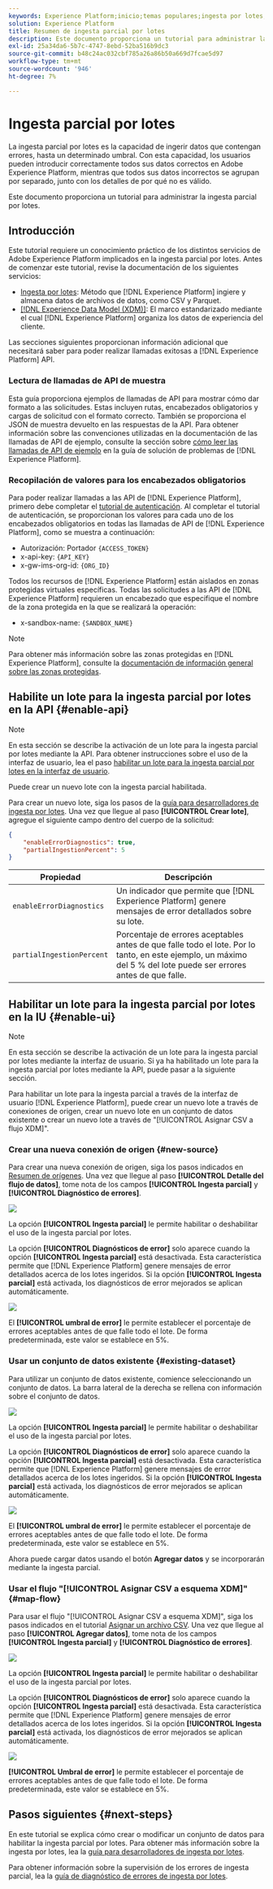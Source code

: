 ```yaml
---
keywords: Experience Platform;inicio;temas populares;ingesta por lotes;ingesta por lotes;ingesta parcial;ingesta parcial;Recuperar error;recuperar error;ingesta parcial por lotes;ingesta parcial;ingesta parcial;ingesta parcial;
solution: Experience Platform
title: Resumen de ingesta parcial por lotes
description: Este documento proporciona un tutorial para administrar la ingesta parcial por lotes.
exl-id: 25a34da6-5b7c-4747-8ebd-52ba516b9dc3
source-git-commit: b48c24ac032cbf785a26a86b50a669d7fcae5d97
workflow-type: tm+mt
source-wordcount: '946'
ht-degree: 7%

---
```


# Ingesta parcial por lotes

La ingesta parcial por lotes es la capacidad de ingerir datos que contengan errores, hasta un determinado umbral. Con esta capacidad, los usuarios pueden introducir correctamente todos sus datos correctos en Adobe Experience Platform, mientras que todos sus datos incorrectos se agrupan por separado, junto con los detalles de por qué no es válido.

Este documento proporciona un tutorial para administrar la ingesta parcial por lotes.

## Introducción

Este tutorial requiere un conocimiento práctico de los distintos servicios de Adobe Experience Platform implicados en la ingesta parcial por lotes. Antes de comenzar este tutorial, revise la documentación de los siguientes servicios:

- [Ingesta por lotes](./overview.md): Método que [!DNL Experience Platform] ingiere y almacena datos de archivos de datos, como CSV y Parquet.
- [[!DNL Experience Data Model (XDM)]](../../xdm/home.md): El marco estandarizado mediante el cual [!DNL Experience Platform] organiza los datos de experiencia del cliente.

Las secciones siguientes proporcionan información adicional que necesitará saber para poder realizar llamadas exitosas a [!DNL Experience Platform] API.

### Lectura de llamadas de API de muestra

Esta guía proporciona ejemplos de llamadas de API para mostrar cómo dar formato a las solicitudes. Estas incluyen rutas, encabezados obligatorios y cargas de solicitud con el formato correcto. También se proporciona el JSON de muestra devuelto en las respuestas de la API. Para obtener información sobre las convenciones utilizadas en la documentación de las llamadas de API de ejemplo, consulte la sección sobre [cómo leer las llamadas de API de ejemplo](../../landing/troubleshooting.md#how-do-i-format-an-api-request) en la guía de solución de problemas de [!DNL Experience Platform].

### Recopilación de valores para los encabezados obligatorios

Para poder realizar llamadas a las API de [!DNL Experience Platform], primero debe completar el [tutorial de autenticación](https://www.adobe.com/go/platform-api-authentication-en). Al completar el tutorial de autenticación, se proporcionan los valores para cada uno de los encabezados obligatorios en todas las llamadas de API de [!DNL Experience Platform], como se muestra a continuación:

- Autorización: Portador `{ACCESS_TOKEN}`
- x-api-key: `{API_KEY}`
- x-gw-ims-org-id: `{ORG_ID}`

Todos los recursos de [!DNL Experience Platform] están aislados en zonas protegidas virtuales específicas. Todas las solicitudes a las API de [!DNL Experience Platform] requieren un encabezado que especifique el nombre de la zona protegida en la que se realizará la operación:

- x-sandbox-name: `{SANDBOX_NAME}`

>[!NOTE]
>
>Para obtener más información sobre las zonas protegidas en [!DNL Experience Platform], consulte la [documentación de información general sobre las zonas protegidas](../../sandboxes/home.md).

## Habilite un lote para la ingesta parcial por lotes en la API {#enable-api}

>[!NOTE]
>
>En esta sección se describe la activación de un lote para la ingesta parcial por lotes mediante la API. Para obtener instrucciones sobre el uso de la interfaz de usuario, lea el paso [habilitar un lote para la ingesta parcial por lotes en la interfaz de usuario](#enable-ui).

Puede crear un nuevo lote con la ingesta parcial habilitada.

Para crear un nuevo lote, siga los pasos de la [guía para desarrolladores de ingesta por lotes](./api-overview.md). Una vez que llegue al paso **[!UICONTROL Crear lote]**, agregue el siguiente campo dentro del cuerpo de la solicitud:

```json
{
    "enableErrorDiagnostics": true,
    "partialIngestionPercent": 5
}
```

| Propiedad | Descripción |
| -------- | ----------- |
| `enableErrorDiagnostics` | Un indicador que permite que [!DNL Experience Platform] genere mensajes de error detallados sobre su lote. |
| `partialIngestionPercent` | Porcentaje de errores aceptables antes de que falle todo el lote. Por lo tanto, en este ejemplo, un máximo del 5 % del lote puede ser errores antes de que falle. |


## Habilitar un lote para la ingesta parcial por lotes en la IU {#enable-ui}

>[!NOTE]
>
>En esta sección se describe la activación de un lote para la ingesta parcial por lotes mediante la interfaz de usuario. Si ya ha habilitado un lote para la ingesta parcial por lotes mediante la API, puede pasar a la siguiente sección.

Para habilitar un lote para la ingesta parcial a través de la interfaz de usuario [!DNL Experience Platform], puede crear un nuevo lote a través de conexiones de origen, crear un nuevo lote en un conjunto de datos existente o crear un nuevo lote a través de &quot;[!UICONTROL Asignar CSV a flujo XDM]&quot;.

### Crear una nueva conexión de origen {#new-source}

Para crear una nueva conexión de origen, siga los pasos indicados en [Resumen de orígenes](../../sources/home.md). Una vez que llegue al paso **[!UICONTROL Detalle del flujo de datos]**, tome nota de los campos **[!UICONTROL Ingesta parcial]** y **[!UICONTROL Diagnóstico de errores]**.

![](../images/batch-ingestion/partial-ingestion/configure-batch.png)

La opción **[!UICONTROL Ingesta parcial]** le permite habilitar o deshabilitar el uso de la ingesta parcial por lotes.

La opción **[!UICONTROL Diagnósticos de error]** solo aparece cuando la opción **[!UICONTROL Ingesta parcial]** está desactivada. Esta característica permite que [!DNL Experience Platform] genere mensajes de error detallados acerca de los lotes ingeridos. Si la opción **[!UICONTROL Ingesta parcial]** está activada, los diagnósticos de error mejorados se aplican automáticamente.

![](../images/batch-ingestion/partial-ingestion/configure-batch-partial-ingestion-focus.png)

El **[!UICONTROL umbral de error]** le permite establecer el porcentaje de errores aceptables antes de que falle todo el lote. De forma predeterminada, este valor se establece en 5%.

### Usar un conjunto de datos existente {#existing-dataset}

Para utilizar un conjunto de datos existente, comience seleccionando un conjunto de datos. La barra lateral de la derecha se rellena con información sobre el conjunto de datos.

![](../images/batch-ingestion/partial-ingestion/monitor-dataset.png)

La opción **[!UICONTROL Ingesta parcial]** le permite habilitar o deshabilitar el uso de la ingesta parcial por lotes.

La opción **[!UICONTROL Diagnósticos de error]** solo aparece cuando la opción **[!UICONTROL Ingesta parcial]** está desactivada. Esta característica permite que [!DNL Experience Platform] genere mensajes de error detallados acerca de los lotes ingeridos. Si la opción **[!UICONTROL Ingesta parcial]** está activada, los diagnósticos de error mejorados se aplican automáticamente.

![](../images/batch-ingestion/partial-ingestion/monitor-dataset-partial-ingestion-focus.png)

El **[!UICONTROL umbral de error]** le permite establecer el porcentaje de errores aceptables antes de que falle todo el lote. De forma predeterminada, este valor se establece en 5%.

Ahora puede cargar datos usando el botón **Agregar datos** y se incorporarán mediante la ingesta parcial.

### Usar el flujo &quot;[!UICONTROL Asignar CSV a esquema XDM]&quot; {#map-flow}

Para usar el flujo &quot;[!UICONTROL Asignar CSV a esquema XDM]&quot;, siga los pasos indicados en el tutorial [Asignar un archivo CSV](../tutorials/map-csv/overview.md). Una vez que llegue al paso **[!UICONTROL Agregar datos]**, tome nota de los campos **[!UICONTROL Ingesta parcial]** y **[!UICONTROL Diagnóstico de errores]**.

![](../images/batch-ingestion/partial-ingestion/xdm-csv-workflow.png)

La opción **[!UICONTROL Ingesta parcial]** le permite habilitar o deshabilitar el uso de la ingesta parcial por lotes.

La opción **[!UICONTROL Diagnósticos de error]** solo aparece cuando la opción **[!UICONTROL Ingesta parcial]** está desactivada. Esta característica permite que [!DNL Experience Platform] genere mensajes de error detallados acerca de los lotes ingeridos. Si la opción **[!UICONTROL Ingesta parcial]** está activada, los diagnósticos de error mejorados se aplican automáticamente.

![](../images/batch-ingestion/partial-ingestion/xdm-csv-workflow-partial-ingestion-focus.png)

**[!UICONTROL Umbral de error]** le permite establecer el porcentaje de errores aceptables antes de que falle todo el lote. De forma predeterminada, este valor se establece en 5%.

## Pasos siguientes {#next-steps}

En este tutorial se explica cómo crear o modificar un conjunto de datos para habilitar la ingesta parcial por lotes. Para obtener más información sobre la ingesta por lotes, lea la [guía para desarrolladores de ingesta por lotes](./api-overview.md).

Para obtener información sobre la supervisión de los errores de ingesta parcial, lea la [guía de diagnóstico de errores de ingesta por lotes](../quality/error-diagnostics.md).
